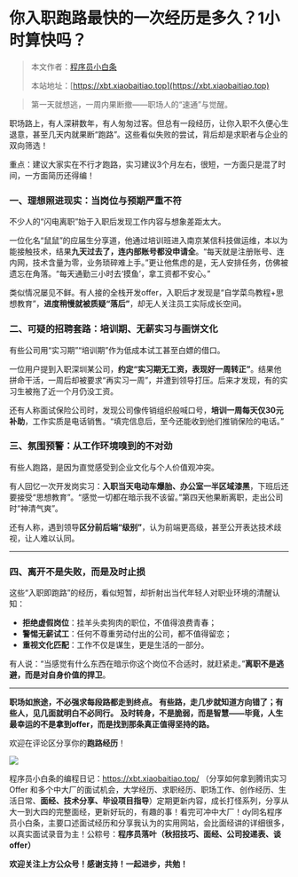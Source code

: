# 你入职跑路最快的一次经历是多久？1小时算快吗？

> 本文作者：[程序员小白条](https://github.com/luoye6)
>
> 本站地址：[https://xbt.xiaobaitiao.top](https://xbt.xiaobaitiao.top)

> 第一天就想逃，一周内果断撤——职场人的“速通”与觉醒。

职场路上，有人深耕数年，有人匆匆过客。但总有一段经历，让你入职不久便心生退意，甚至几天内就果断“跑路”。这些看似失败的尝试，背后却是求职者与企业的双向筛选！

重点：建议大家实在不行才跑路，实习建议3个月左右，很短，一方面只是混了时间，一方面简历还得编！

### 一、理想照进现实：当岗位与预期严重不符

不少人的“闪电离职”始于入职后发现工作内容与想象差距太大。

一位化名“鼠鼠”的应届生分享道，他通过培训班进入南京某信科技做运维，本以为能接触技术，结果**九天过去了，连内部账号都没申请全**。“每天就是注册账号、连内网，技术含量为零，业务琐碎难上手。”更让他焦虑的是，无人安排任务，仿佛被遗忘在角落。“每天通勤三小时去‘摸鱼’，拿工资都不安心。”

类似情况屡见不鲜。有人接的全栈开发offer，入职后才发现是“自学菜鸟教程+思想教育”，**进度稍慢就被质疑“落后”**，却无人关注员工实际成长空间。

### 二、可疑的招聘套路：培训期、无薪实习与画饼文化

有些公司用“实习期”“培训期”作为低成本试工甚至白嫖的借口。

一位用户提到入职深圳某公司，**约定“实习期无工资，表现好一周转正”**。结果他拼命干活，一周后却被要求“再实习一周”，并遭到领导打压。后来才发现，有的实习生被拖了近一个月仍没工资。

还有人称面试保险公司时，发现公司像传销组织般喊口号，**培训一周每天仅30元补助**，工作实质是电话销售。“填完信息后，至今还能收到他们推销保险的电话。”

### 三、氛围预警：从工作环境嗅到的不对劲

有些人跑路，是因为直觉感受到企业文化与个人价值观冲突。

有人回忆一次开发岗实习：**入职当天电动车爆胎、办公室一半区域漆黑**，下班后还要接受“思想教育”。“感觉一切都在暗示我不该留。”第四天他果断离职，走出公司时“神清气爽”。

还有人称，遇到领导**区分前后端“级别”**，认为前端更高级，甚至公开表达技术歧视，让人难以认同。

------

### 四、离开不是失败，而是及时止损

这些“入职即跑路”的经历，看似短暂，却折射出当代年轻人对职业环境的清醒认知：

- **拒绝虚假岗位**：挂羊头卖狗肉的职位，不值得浪费青春；
- **警惕无薪试工**：任何不尊重劳动付出的公司，都不值得留恋；
- **重视文化匹配**：工作不仅是谋生，更是生活的一部分。

有人说：“当感觉有什么东西在暗示你这个岗位不合适时，就赶紧走。”**离职不是逃避，而是对自身价值的捍卫**。

------

**职场如旅途，不必强求每段路都走到终点。**
**有些路，走几步就知道方向错了；有些人，见几面就明白不必同行。**
**及时转身，不是脆弱，而是智慧——毕竟，人生最幸运的不是拿到offer，而是找到那条真正值得坚持的路。**

欢迎在评论区分享你的**跑路经历**！

![](https://pic.yupi.icu/5563/202509270951412.png)

程序员小白条的编程日记：https://xbt.xiaobaitiao.top/ （分享如何拿到腾讯实习 Offer 和多个中大厂的面试机会，大学经历、求职经历、职场工作、创作经历、生活日常、**面经、技术分享、毕设项目指导**）定期更新内容，成长打怪系列，分享从大一到大四的完整面经，更新好玩的，有趣的事！看完可冲中大厂！dy同名程序员小白条，主要口述面试经历和分享我认为的实用网站，会比面经讲的详细很多，以真实面试录音为主！公粽号：**程序员落叶（秋招技巧、面经、公司投递表、谈offer）**

**欢迎关注上方公众号！感谢支持！一起进步，共勉！**